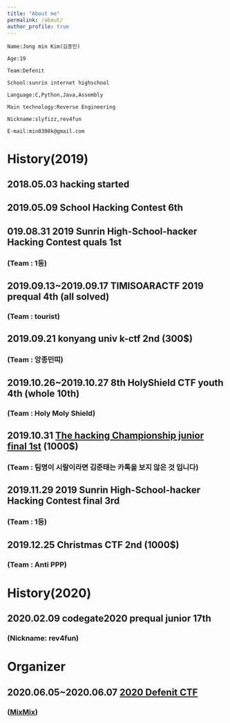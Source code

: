 ```yaml
---
title: "About me"
permalink: /about/
author_profile: true
---
```

```
Name:Jong min Kim(김종민) 

Age:19

Team:Defenit

School:sunrin internet highschool 

Language:C,Python,Java,Assembly

Main technology:Reverse Engineering

Nickname:slyfizz,rev4fun 

E-mail:min0308k@gmail.com
```

# History(2019)

## 2018.05.03 hacking started

## 2019.05.09 School Hacking Contest 6th

## 019.08.31 2019 Sunrin High-School-hacker Hacking Contest quals 1st
### (Team : 1등)

## 2019.09.13~2019.09.17 TIMISOARACTF 2019 prequal 4th (all solved)
### (Team : tourist)

## 2019.09.21 konyang univ k-ctf 2nd (300$)
### (Team : 앙종민띠)

## 2019.10.26~2019.10.27 8th HolyShield CTF youth 4th (whole 10th)
### (Team : Holy Moly Shield)

## 2019.10.31 [The hacking Championship junior final 1st](https://news.unn.net/news/articleView.html?idxno=221717) (1000$)
### (Team : 팀명이 시랄이라면 김준태는 카톡을 보지 않은 것 입니다)

## 2019.11.29 2019 Sunrin High-School-hacker Hacking Contest final 3rd
### (Team : 1등)

## 2019.12.25 Christmas CTF 2nd (1000$) 
### (Team : Anti PPP)

# History(2020)

## 2020.02.09 codegate2020 prequal junior 17th
### (Nickname: rev4fun)


# Organizer
## 2020.06.05~2020.06.07 [2020 Defenit CTF](https://www.boannews.com/media/view.asp?idx=88856&page=1&kind=1)
### ([MixMix](https://github.com/slyfizz3/Make-challenges/tree/master/2020DefenitCTF))


